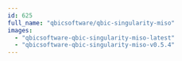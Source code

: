 ```yaml
---
id: 625
full_name: "qbicsoftware/qbic-singularity-miso"
images: 
  - "qbicsoftware-qbic-singularity-miso-latest"
  - "qbicsoftware-qbic-singularity-miso-v0.5.4"
---
```

